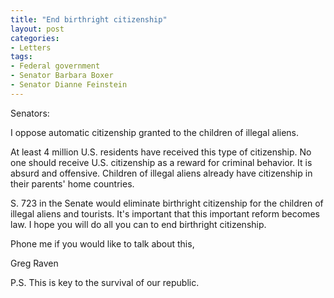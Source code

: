 ```yaml
---
title: "End birthright citizenship"
layout: post
categories:
- Letters
tags:
- Federal government
- Senator Barbara Boxer
- Senator Dianne Feinstein
---
```


Senators:

I oppose automatic citizenship granted to the children of illegal aliens.  
  
At least 4 million U.S. residents have received this type of citizenship. No one should receive U.S. citizenship as a reward for criminal behavior. It is absurd and offensive. Children of illegal aliens already have citizenship in their parents' home countries.

S. 723 in the Senate would eliminate birthright citizenship for the children of illegal aliens and tourists. It's important that this important reform becomes law. I hope you will do all you can to end birthright citizenship.

Phone me if you would like to talk about this,

Greg Raven

P.S. This is key to the survival of our republic.